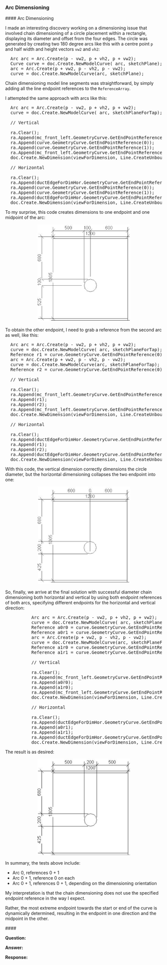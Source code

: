 <head>
<meta http-equiv="Content-Type" content="text/html; charset=utf-8">
<link rel="stylesheet" type="text/css" href="bc.css">
<script src="https://cdn.rawgit.com/google/code-prettify/master/loader/run_prettify.js" type="text/javascript"></script>
</head>

<!---

- dimension arc endpoint references
/Users/jta/a/doc/revit/tbc/git/a/img/dim_180_deg_arc_end_point_ref_0_1.png
<pre class="code">
  XYZ vw2 = r * vz;
  XYZ vh2 = r * fnwcs.CrossProduct(vz);
  Arc arc = Arc.Create(p - vw2, p + vh2, p + vw2);
  curve = doc.Create.NewModelCurve( arc, sketchPlaneForTap);

  // Vertical

  ra.Clear();
  ra.Append(mc_front_left.GeometryCurve.GetEndPointReference(0));
  ra.Append(curve.GeometryCurve.GetEndPointReference(0));
  ra.Append(curve.GeometryCurve.GetEndPointReference(1));
  ra.Append(mc_front_left.GeometryCurve.GetEndPointReference(1));
  doc.Create.NewDimension(viewForDimension, Line.CreateUnbound(pForVerticalDimension, vz), ra);

  // Horizontal

  ra.Clear();
  ra.Append(ductEdgeForDimHor.GeometryCurve.GetEndPointReference(0));
  ra.Append(curve.GeometryCurve.GetEndPointReference(0));
  ra.Append(curve.GeometryCurve.GetEndPointReference(1));
  ra.Append(ductEdgeForDimHor.GeometryCurve.GetEndPointReference(1));
  doc.Create.NewDimension(viewForDimension, Line.CreateUnbound(pForHorDim, vForHorDim), ra);
</pre>
dim_two_180_deg_arcs_arc0ref0_arc1ref0.png
vertical ok, horizontal ref0 collapse into the same point
<pre>
          XYZ vw2 = r * vz;
          XYZ vh2 = r * fnwcs.CrossProduct(vz);
          Arc arc = Arc.Create(p - vw2, p + vh2, p + vw2);
          curve = doc.Create.NewModelCurve( arc, sketchPlaneForTap);
          Reference r1 = curve.GeometryCurve.GetEndPointReference(0);
          arc = Arc.Create(p + vw2, p - vh2, p - vw2);
          curve = doc.Create.NewModelCurve(arc, sketchPlaneForTap);
          Reference r2 = curve.GeometryCurve.GetEndPointReference(0);

          // Vertical

          ra.Clear();
          ra.Append(mc_front_left.GeometryCurve.GetEndPointReference(0));
          ra.Append(r1);
          ra.Append(r2);
          ra.Append(mc_front_left.GeometryCurve.GetEndPointReference(1));
          doc.Create.NewDimension(viewForDimension, Line.CreateUnbound(pForVerticalDimension, vz), ra);

          // Horizontal

          ra.Clear();
          ra.Append(ductEdgeForDimHor.GeometryCurve.GetEndPointReference(0));
          ra.Append(r1);
          ra.Append(r2);
          ra.Append(ductEdgeForDimHor.GeometryCurve.GetEndPointReference(1));
          doc.Create.NewDimension(viewForDimension, Line.CreateUnbound(pForHorDim, vForHorDim), ra);
</pre>
a0r0 a1r0 for vertical + a0r1 a1r1 for horizontal works:
image + code




twitter:

the @AutodeskRevit #RevitAPI #BIM @DynamoBIM @AutodeskAPS

&ndash;
...

linkedin:

#BIM #DynamoBIM #AutodeskAPS #Revit #API #IFC #SDK #Autodesk #AEC #adsk

the [Revit API discussion forum](http://forums.autodesk.com/t5/revit-api-forum/bd-p/160) thread

<center>
<img src="img/" alt="" title="" width="600"/>
<p style="font-size: 80%; font-style:italic"></p>
</center>

-->

### Arc Dimensioning



####<a name="2"></a> Arc Dimensioning

I made an interesting discovery working on a dimensioning issue that involved chain dimensioning of a circle placement within a rectangle, displaying its diameter and offset from the four edges.
The circle was generated by creating two 180 degree arcs like this with a centre point `p` and half width and height vectors `vw2` and `vh2`:

<pre class="prettyprint">
  Arc arc = Arc.Create(p - vw2, p + vh2, p + vw2);
  Curve curve = doc.Create.NewModelCurve( arc, sketchPlane);
  arc = Arc.Create(p + vw2, p - vh2, p - vw2);
  curve = doc.Create.NewModelCurve(arc, sketchPlane);
</pre>

Chain dimensioning model line segments was straightforward, by simply adding all the line endpoint references to the `ReferenceArray`.

I attempted the same approach with arcs like this:

<pre class="prettyprint">
  Arc arc = Arc.Create(p - vw2, p + vh2, p + vw2);
  curve = doc.Create.NewModelCurve( arc, sketchPlaneForTap);

  // Vertical

  ra.Clear();
  ra.Append(mc_front_left.GeometryCurve.GetEndPointReference(0));
  ra.Append(curve.GeometryCurve.GetEndPointReference(0));
  ra.Append(curve.GeometryCurve.GetEndPointReference(1));
  ra.Append(mc_front_left.GeometryCurve.GetEndPointReference(1));
  doc.Create.NewDimension(viewForDimension, Line.CreateUnbound(pForVerticalDimension, vz), ra);

  // Horizontal

  ra.Clear();
  ra.Append(ductEdgeForDimHor.GeometryCurve.GetEndPointReference(0));
  ra.Append(curve.GeometryCurve.GetEndPointReference(0));
  ra.Append(curve.GeometryCurve.GetEndPointReference(1));
  ra.Append(ductEdgeForDimHor.GeometryCurve.GetEndPointReference(1));
  doc.Create.NewDimension(viewForDimension, Line.CreateUnbound(pForHorDim, vForHorDim), ra);
</pre>

To my surprise, this code creates dimensions to one endpoint and one midpoint of the arc:

<center>
<img src="img/dim_180_deg_arc_end_point_ref_0_1.png" alt="Arc dimensioning" title="Arc dimensioning" width="300"/> <!-- Pixel Height: 1,064 Pixel Width: 1,026 -->
</center>

To obtain the other endpoint, I need to grab a reference from the second arc as well, like this:

<pre class="prettyprint">
  Arc arc = Arc.Create(p - vw2, p + vh2, p + vw2);
  curve = doc.Create.NewModelCurve( arc, sketchPlaneForTap);
  Reference r1 = curve.GeometryCurve.GetEndPointReference(0);
  arc = Arc.Create(p + vw2, p - vh2, p - vw2);
  curve = doc.Create.NewModelCurve(arc, sketchPlaneForTap);
  Reference r2 = curve.GeometryCurve.GetEndPointReference(0);

  // Vertical

  ra.Clear();
  ra.Append(mc_front_left.GeometryCurve.GetEndPointReference(0));
  ra.Append(r1);
  ra.Append(r2);
  ra.Append(mc_front_left.GeometryCurve.GetEndPointReference(1));
  doc.Create.NewDimension(viewForDimension, Line.CreateUnbound(pForVerticalDimension, vz), ra);

  // Horizontal

  ra.Clear();
  ra.Append(ductEdgeForDimHor.GeometryCurve.GetEndPointReference(0));
  ra.Append(r1);
  ra.Append(r2);
  ra.Append(ductEdgeForDimHor.GeometryCurve.GetEndPointReference(1));
  doc.Create.NewDimension(viewForDimension, Line.CreateUnbound(pForHorDim, vForHorDim), ra);
</pre>

With this code, the vertical dimension correctly dimensions the circle diameter, but the horizontal dimensioning collapses the two endpoint into one:

<center>
<img src="img/dim_two_180_deg_arcs_arc0ref0_arc1ref0.png" alt="Arc dimensioning" title="Arc dimensioning" width="300"/>
</center>

So, finally, we arrive at the final solution with successful diameter chain dimensioning both horizontal and vertical by using both endpoint references of both arcs, specifying different endpoints for the horizontal and vertical direction:

<pre class="prettyprint">
          Arc arc = Arc.Create(p - vw2, p + vh2, p + vw2);
          curve = doc.Create.NewModelCurve( arc, sketchPlaneForTap);
          Reference a0r0 = curve.GeometryCurve.GetEndPointReference(0);
          Reference a0r1 = curve.GeometryCurve.GetEndPointReference(1);
          arc = Arc.Create(p + vw2, p - vh2, p - vw2);
          curve = doc.Create.NewModelCurve(arc, sketchPlaneForTap);
          Reference a1r0 = curve.GeometryCurve.GetEndPointReference(0);
          Reference a1r1 = curve.GeometryCurve.GetEndPointReference(1);

          // Vertical

          ra.Clear();
          ra.Append(mc_front_left.GeometryCurve.GetEndPointReference(0));
          ra.Append(a0r0);
          ra.Append(a1r0);
          ra.Append(mc_front_left.GeometryCurve.GetEndPointReference(1));
          doc.Create.NewDimension(viewForDimension, Line.CreateUnbound(pForVerticalDimension, vz), ra);

          // Horizontal

          ra.Clear();
          ra.Append(ductEdgeForDimHor.GeometryCurve.GetEndPointReference(0));
          ra.Append(a0r1);
          ra.Append(a1r1);
          ra.Append(ductEdgeForDimHor.GeometryCurve.GetEndPointReference(1));
          doc.Create.NewDimension(viewForDimension, Line.CreateUnbound(pForHorDim, vForHorDim), ra);
</pre>

The result is as desired:

<center>
<img src="img/dim_two_180_deg_arcs_a01_r01.png" alt="Arc dimensioning" title="Arc dimensioning" width="300"/>
</center>

In summary, the tests above include:

- Arc 0, references 0 + 1
- Arc 0 + 1, reference 0 on each
- Arc 0 + 1, references 0 + 1, depending on the dimensioning orientation

My interpretation is that the chain dimensioning does not use the specified endpoint reference in the way I expect.

Rather, the most extreme endpoint towards the start or end of the curve is dynamically determined, resulting in the endpoint in one direction and the midpoint in the other.


####<a name="3"></a>

**Question:**

**Answer:**

**Response:**

